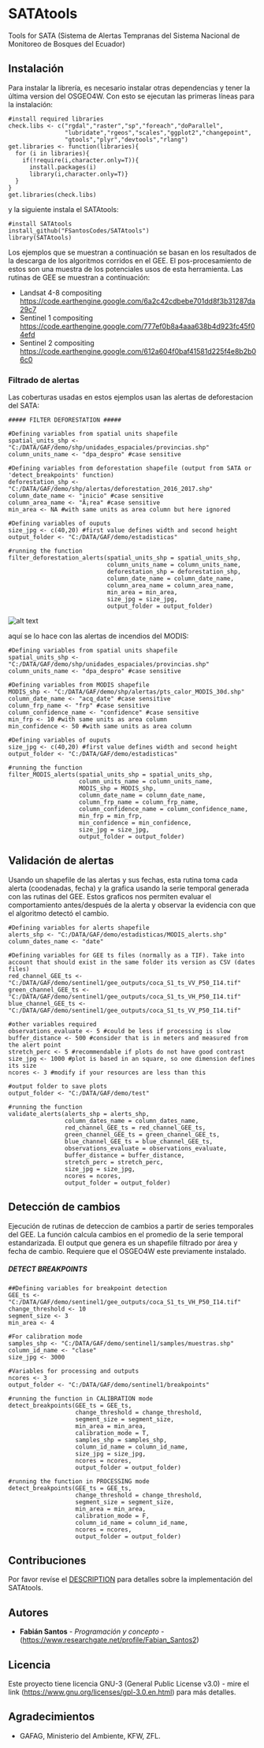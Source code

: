 # SATAtools

Tools for SATA (Sistema de Alertas Tempranas del Sistema Nacional de Monitoreo de Bosques del Ecuador) 

## Instalación

Para instalar la librería, es necesario instalar otras dependencias y tener la última version del OSGEO4W. Con esto se ejecutan las primeras líneas para la instalación:
```
#install required libraries
check.libs <- c("rgdal","raster","sp","foreach","doParallel",
                "lubridate","rgeos","scales","ggplot2","changepoint",
                "gtools","plyr","devtools","rlang")
get.libraries <- function(libraries){
  for (i in libraries){
    if(!require(i,character.only=T)){
      install.packages(i)
      library(i,character.only=T)}
  }
}
get.libraries(check.libs)
```
y la siguiente instala el SATAtools:
```
#install SATAtools
install_github("FSantosCodes/SATAtools")
library(SATAtools)
```
Los ejemplos que se muestran a continuación se basan en los resultados de la descarga de los algoritmos corridos en el GEE. El pos-procesamiento de estos son una muestra de los potenciales usos de esta herramienta. Las rutinas de GEE se muestran a continuación:
- Landsat 4-8 compositing
https://code.earthengine.google.com/6a2c42cdbebe701dd8f3b31287da29c7
- Sentinel 1 compositing
https://code.earthengine.google.com/777ef0b8a4aaa638b4d923fc45f04efd
- Sentinel 2 compositing
https://code.earthengine.google.com/612a604f0baf41581d225f4e8b2b06c0

### Filtrado de alertas

Las coberturas usadas en estos ejemplos usan las alertas de deforestacion del SATA:

```
##### FILTER DEFORESTATION #####

#Defining variables from spatial units shapefile
spatial_units_shp <- "C:/DATA/GAF/demo/shp/unidades_espaciales/provincias.shp"
column_units_name <- "dpa_despro" #case sensitive

#Defining variables from deforestation shapefile (output from SATA or 'detect_breakpoints' function)
deforestation_shp <- "C:/DATA/GAF/demo/shp/alertas/deforestation_2016_2017.shp"
column_date_name <- "inicio" #case sensitive
column_area_name <- "Ã¡rea" #case sensitive
min_area <- NA #with same units as area column but here ignored

#Defining variables of ouputs
size_jpg <- c(40,20) #first value defines width and second height
output_folder <- "C:/DATA/GAF/demo/estadisticas"

#running the function
filter_deforestation_alerts(spatial_units_shp = spatial_units_shp,
                            column_units_name = column_units_name,
                            deforestation_shp = deforestation_shp,
                            column_date_name = column_date_name,
                            column_area_name = column_area_name,
                            min_area = min_area,
                            size_jpg = size_jpg,
                            output_folder = output_folder)
```
![alt text](http://url/to/img.png)

aquí se lo hace con las alertas de incendios del MODIS:

```
#Defining variables from spatial units shapefile
spatial_units_shp <- "C:/DATA/GAF/demo/shp/unidades_espaciales/provincias.shp"
column_units_name <- "dpa_despro" #case sensitive

#Defining variables from MODIS shapefile
MODIS_shp <- "C:/DATA/GAF/demo/shp/alertas/pts_calor_MODIS_30d.shp"
column_date_name <- "acq_date" #case sensitive
column_frp_name <- "frp" #case sensitive
column_confidence_name <- "confidence" #case sensitive
min_frp <- 10 #with same units as area column
min_confidence <- 50 #with same units as area column

#Defining variables of ouputs
size_jpg <- c(40,20) #first value defines width and second height
output_folder <- "C:/DATA/GAF/demo/estadisticas"

#running the function
filter_MODIS_alerts(spatial_units_shp = spatial_units_shp,
                    column_units_name = column_units_name,
                    MODIS_shp = MODIS_shp,
                    column_date_name = column_date_name,
                    column_frp_name = column_frp_name,
                    column_confidence_name = column_confidence_name,
                    min_frp = min_frp,
                    min_confidence = min_confidence,
                    size_jpg = size_jpg,
                    output_folder = output_folder)
```

## Validación de alertas

Usando un shapefile de las alertas y sus fechas, esta rutina toma cada alerta (coodenadas, fecha) y la grafica usando la serie temporal generada con las rutinas del GEE. Estos graficos nos permiten evaluar el comportamiento antes/después de la alerta y observar la evidencia con que el algoritmo detectó el cambio. 

```
#Defining variables for alerts shapefile
alerts_shp <- "C:/DATA/GAF/demo/estadisticas/MODIS_alerts.shp"
column_dates_name <- "date"

#Defining variables for GEE ts files (normally as a TIF). Take into account that should exist in the same folder its version as CSV (dates files)
red_channel_GEE_ts <- "C:/DATA/GAF/demo/sentinel1/gee_outputs/coca_S1_ts_VV_P50_I14.tif"
green_channel_GEE_ts <- "C:/DATA/GAF/demo/sentinel1/gee_outputs/coca_S1_ts_VH_P50_I14.tif"
blue_channel_GEE_ts <- "C:/DATA/GAF/demo/sentinel1/gee_outputs/coca_S1_ts_VV_P50_I14.tif"

#other variables required
observations_evaluate <- 5 #could be less if processing is slow
buffer_distance <- 500 #consider that is in meters and measured from the alert point
stretch_perc <- 5 #recommendable if plots do not have good contrast
size_jpg <- 1000 #plot is based in an square, so one dimension defines its size
ncores <- 3 #modify if your resources are less than this

#output folder to save plots
output_folder <- "C:/DATA/GAF/demo/test"

#running the function
validate_alerts(alerts_shp = alerts_shp,
                column_dates_name = column_dates_name,
                red_channel_GEE_ts = red_channel_GEE_ts,
                green_channel_GEE_ts = green_channel_GEE_ts,
                blue_channel_GEE_ts = blue_channel_GEE_ts,
                observations_evaluate = observations_evaluate,
                buffer_distance = buffer_distance,
                stretch_perc = stretch_perc,
                size_jpg = size_jpg,
                ncores = ncores,
                output_folder = output_folder)
```
## Detección de cambios
Ejecución de rutinas de deteccion de cambios a partir de series temporales del GEE. La función calcula cambios en el promedio de la serie temporal estandarizada. El output que genera es un shapefile filtrado por área y fecha de cambio. Requiere que el OSGEO4W este previamente instalado.

##### DETECT BREAKPOINTS #####

```
##Defining variables for breakpoint detection
GEE_ts <- "C:/DATA/GAF/demo/sentinel1/gee_outputs/coca_S1_ts_VH_P50_I14.tif"
change_threshold <- 10
segment_size <- 3
min_area <- 4

#For calibration mode
samples_shp <- "C:/DATA/GAF/demo/sentinel1/samples/muestras.shp"
column_id_name <- "clase"
size_jpg <- 3000

#Variables for processing and outputs
ncores <- 3
output_folder <- "C:/DATA/GAF/demo/sentinel1/breakpoints"

#running the function in CALIBRATION mode
detect_breakpoints(GEE_ts = GEE_ts,
                   change_threshold = change_threshold,
                   segment_size = segment_size,
                   min_area = min_area,
                   calibration_mode = T,
                   samples_shp = samples_shp,
                   column_id_name = column_id_name,
                   size_jpg = size_jpg,
                   ncores = ncores,
                   output_folder = output_folder)

#running the function in PROCESSING mode
detect_breakpoints(GEE_ts = GEE_ts,
                   change_threshold = change_threshold,
                   segment_size = segment_size,
                   min_area = min_area,
                   calibration_mode = F,
                   column_id_name = column_id_name,
                   ncores = ncores,
                   output_folder = output_folder)

```

## Contribuciones

Por favor revíse el  [DESCRIPTION](https://github.com/FSantosCodes/SATAtools/blob/master/DESCRIPTION) para detalles sobre la implementación del SATAtools.

## Autores

* **Fabián Santos** - *Programación y concepto* - (https://www.researchgate.net/profile/Fabian_Santos2)

## Licencia

Este proyecto tiene licencia GNU-3 (General Public License v3.0) - mire el link (https://www.gnu.org/licenses/gpl-3.0.en.html) para más detalles.

## Agradecimientos

* GAFAG, Ministerio del Ambiente, KFW, ZFL.
